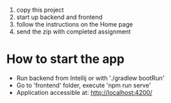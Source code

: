 1) copy this project
2) start up backend and frontend
3) follow the instructions on the Home page
4) send the zip with completed assignment


# How to start the app
* Run backend from Intellij or with './gradlew bootRun'
* Go to 'frontend' folder, execute 'npm run serve'
* Application accessible at: <http://localhost:4200/>
